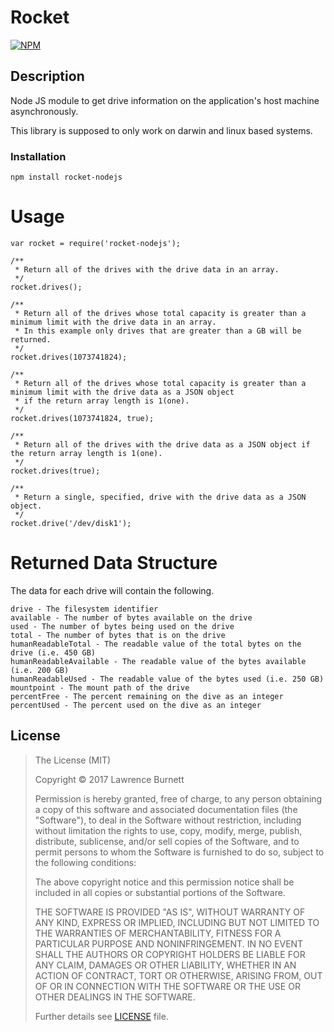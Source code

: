 # Rocket
[![NPM](https://www.npmjs.com/package/rocket-nodejs.png?downloads=true&stars=true)](https://www.npmjs.com/package/rocket-nodejs)

## Description

Node JS module to get drive information on the application's host machine asynchronously.

This library is supposed to only work on darwin and linux based systems.

### Installation

	npm install rocket-nodejs

# Usage

	var rocket = require('rocket-nodejs');
	
	/**
	 * Return all of the drives with the drive data in an array.
	 */
	rocket.drives();

	/**
	 * Return all of the drives whose total capacity is greater than a minimum limit with the drive data in an array.
	 * In this example only drives that are greater than a GB will be returned.
	 */
	rocket.drives(1073741824);

	/**
	 * Return all of the drives whose total capacity is greater than a minimum limit with the drive data as a JSON object
	 * if the return array length is 1(one).
	 */
	rocket.drives(1073741824, true);

	/**
	 * Return all of the drives with the drive data as a JSON object if the return array length is 1(one).
	 */
	rocket.drives(true);

	/**
	 * Return a single, specified, drive with the drive data as a JSON object.
	 */
	rocket.drive('/dev/disk1');	 

# Returned Data Structure
The data for each drive will contain the following.

	drive - The filesystem identifier
	available - The number of bytes available on the drive
	used - The number of bytes being used on the drive
	total - The number of bytes that is on the drive
	humanReadableTotal - The readable value of the total bytes on the drive (i.e. 450 GB)
	humanReadableAvailable - The readable value of the bytes available (i.e. 200 GB)
	humanReadableUsed - The readable value of the bytes used (i.e. 250 GB)
	mountpoint - The mount path of the drive
	percentFree - The percent remaining on the dive as an integer
	percentUsed - The percent used on the dive as an integer

## License

>The License (MIT)
>
>Copyright &copy; 2017 Lawrence Burnett
>
>Permission is hereby granted, free of charge, to any person obtaining a copy
>of this software and associated documentation files (the "Software"), to deal
>in the Software without restriction, including without limitation the rights
>to use, copy, modify, merge, publish, distribute, sublicense, and/or sell
>copies of the Software, and to permit persons to whom the Software is
>furnished to do so, subject to the following conditions:
>
>The above copyright notice and this permission notice shall be included in
>all copies or substantial portions of the Software.
>
>THE SOFTWARE IS PROVIDED "AS IS", WITHOUT WARRANTY OF ANY KIND, EXPRESS OR
>IMPLIED, INCLUDING BUT NOT LIMITED TO THE WARRANTIES OF MERCHANTABILITY,
>FITNESS FOR A PARTICULAR PURPOSE AND NONINFRINGEMENT. IN NO EVENT SHALL THE
>AUTHORS OR COPYRIGHT HOLDERS BE LIABLE FOR ANY CLAIM, DAMAGES OR OTHER
>LIABILITY, WHETHER IN AN ACTION OF CONTRACT, TORT OR OTHERWISE, ARISING FROM,
>OUT OF OR IN CONNECTION WITH THE SOFTWARE OR THE USE OR OTHER DEALINGS IN
>THE SOFTWARE.
>
>Further details see [LICENSE](LICENSE) file.